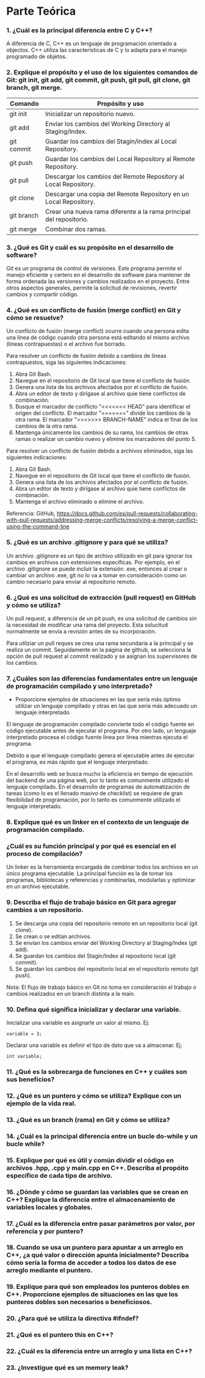 
# Parte Teórica

### 1. ¿Cuál es la principal diferencia entre C y C++?
A diferencia de C, C++ es un lenguaje de programación orientado a objectos. 
C++ utiliza las características de C y lo adapta para el manejo programado de objetos.


### 2. Explique el propósito y el uso de los siguientes comandos de Git: git init, git add, git commit, git push, git pull, git clone, git branch, git merge.
| Comando | Propósito y uso |
| - | - |
| git init   | Inicializar un repositorio nuevo.                                   |
| git add    | Enviar los cambios del Working Directory al Staging/Index.          |
| git commit | Guardar los cambios del Stagin/Index al Local Repository.           |
| git push   | Guardar los cambios del Local Repository al Remote Repository.      |
| git pull   | Descargar los cambios del Remote Repository al Local Repository.    |
| git clone  | Descargar una copia del Remote Repository en un Local Repository.   |
| git branch | Crear una nueva rama diferente a la rama principal del repositorio. |
| git merge  | Combinar dos ramas.                                                 |


### 3. ¿Qué es Git y cuál es su propósito en el desarrollo de software?
Git es un programa de control de versiones. Este programa permite el manejo eficiente y certero en el desarrollo 
de software para mantener de forma ordenada las versiones y cambios realizados en el proyecto. Entre otros aspectos 
generales, permite la solicitud de revisiones, revertir cambios y compartir código.

### 4. ¿Qué es un conflicto de fusión (merge conflict) en Git y cómo se resuelve?
Un conflicto de fusión (merge conflict) ocurre cuando una persona edita una línea de código cuando otra persona está 
editando el mismo archivo (líneas contrapuestas) o el archivo fue borrado.

Para resolver un conflicto de fusión debido a cambios de líneas contrapuestos, siga las siguientes indicaciones:
1. Abra Git Bash.
2. Navegue en el repositorio de Git local que tiene el conflicto de fusión.
3. Genera una lista de los archivos afectados por el conflicto de fusión.
4. Abra un editor de texto y dirígase al archivo quie tiene conflictos de combinación.
5. Busque el marcador de conflicto "<<<<<<< HEAD" para identificar el origen del conflicto. El marcador "=======" divide los cambios de la otra rama. El marcador ">>>>>>> BRANCH-NAME" indica el final de los cambios de la otra rama.
6. Mantenga únicamente los cambios de su rama, los cambios de otras ramas o realizar un cambio nuevo y elimine los marcadores del punto 5.


Para resolver un conflicto de fusión debido a archivos eliminados, siga las siguientes indicaciones:
1. Abra Git Bash.
2. Navegue en el repositorio de Git local que tiene el conflicto de fusión.
3. Genera una lista de los archivos afectados por el conflicto de fusión.
4. Abra un editor de texto y dirígase al archivo quie tiene conflictos de combinación.
5. Mantenga el archivo eliminado o elimine el archivo.

Referencia: GitHub, https://docs.github.com/es/pull-requests/collaborating-with-pull-requests/addressing-merge-conflicts/resolving-a-merge-conflict-using-the-command-line

### 5. ¿Qué es un archivo .gitignore y para qué se utiliza?
Un archivo .gitignore es un tipo de archivo utilizado en git para ignorar los cambios en archivos con extensiones específicas. Por ejemplo, en el archivo .gitignore se puede incluir la extensión .exe, entonces al crear o cambiar un archivo .exe, git no lo va a tomar en consideración como un cambio necesario para enviar al repositorio remoto.

### 6. ¿Qué es una solicitud de extracción (pull request) en GitHub y cómo se utiliza?
Un pull request, a diferencia de un pit push, es una solicitud de cambios sin la necesidad de modificar una rama del proyecto. Esta solucitud normalmente se envía a revisión antes de su incorporación.

Para utilziar un pull reques se crea una rama secundaria a la principal y se realiza un commit. Seguidamente en la página de github, se selecciona la opción de pull request al commit realizado y se asignan los supervisores de los cambios.

### 7. ¿Cuáles son las diferencias fundamentales entre un lenguaje de programación compilado y uno interpretado?
- Proporcione ejemplos de situaciones en las que sería más óptimo utilizar un lenguaje compilado y otras en las que sería más adecuado un lenguaje interpretado.

El lenguaje de programación compilado convierte todo el código fuente en código ejecutable antes de ejecutar el programa. Por otro lado, un lenguaje interpretado procesa el código fuente línea por línea mientras ejecuta el programa.

Debido a que el lenguaje compilado genera el ejecutable antes de ejecutar el programa, es más rápido que el lenguaje interpretado.


En el desarrollo web se busca mucho la eficiencia en tiempo de ejecución del backend de una página web, por lo tanto es comunmente utilizado el lenguaje compilado.
En el desarrollo de programas de automatización de tareas (como lo es el llenado masivo de checklist) se requiere de gran flexibilidad de programación, por lo tanto es comunmente utilizado el lenguaje interpretado.

### 8. Explique qué es un linker en el contexto de un lenguaje de programación compilado.
### ¿Cuál es su función principal y por qué es esencial en el proceso de compilación?
Un linker es la herramienta encargada de combinar todos los archivos en un único programa ejecutable. La principal función es la de tomar los programas, bibliotecas y referencias y combinarlas, modularlas y optimizar en un archivo ejecutable.


### 9. Describa el flujo de trabajo básico en Git para agregar cambios a un repositorio.
1. Se descarga una copia del repositorio remoto en un repositorio local (git clone). 
2. Se crean o se editan archivos. 
3. Se envían los cambios enviar del Working Directory al Staging/Index (git add).
4. Se guardan los cambios del Stagin/Index al repositorio local (git commit).
5. Se guardan los cambios del repositorio local en el repositorio remoto (git push).

Nota: El flujo de trabajo básico en Git no toma en consideración el trabajo o cambios realizados en un branch distinta a la main.

### 10. Defina qué significa inicializar y declarar una variable.
Inicializar una variable es asignarle un valor al mismo. Ej:
```
variable = 3;
```
Declarar una variable es definir el tipo de dato que va a almacenar. Ej:
```
int variable;
```

### 11. ¿Qué es la sobrecarga de funciones en C++ y cuáles son sus beneficios?
### 12. ¿Qué es un puntero y cómo se utiliza? Explique con un ejemplo de la vida real.
### 13. ¿Qué es un branch (rama) en Git y cómo se utiliza?
### 14. ¿Cuál es la principal diferencia entre un bucle do-while y un bucle while?
### 15. Explique por qué es útil y común dividir el código en archivos .hpp, .cpp y main.cpp en C++. Describa el propóito específico de cada tipo de archivo.
### 16. ¿Dónde y cómo se guardan las variables que se crean en C++? Explique la diferencia entre el almacenamiento de variables locales y globales.
### 17. ¿Cuál es la diferencia entre pasar parámetros por valor, por referencia y por puntero?
### 18. Cuando se usa un puntero para apuntar a un arreglo en C++, ¿a qué valor o dirección apunta inicialmente? Describa cómo sería la forma de acceder a todos los datos de ese arreglo mediante el puntero.
### 19. Explique para qué son empleados los punteros dobles en C++. Proporcione ejemplos de situaciones en las que los punteros dobles son necesarios o beneficiosos.
### 20. ¿Para qué se utiliza la directiva #ifndef?
### 21. ¿Qué es el puntero this en C++?
### 22. ¿Cuál es la diferencia entre un arreglo y una lista en C++?
### 23. ¿Investigue qué es un memory leak?